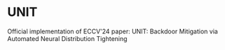 # UNIT
Official implementation of ECCV'24 paper: UNIT: Backdoor Mitigation via Automated Neural Distribution Tightening

